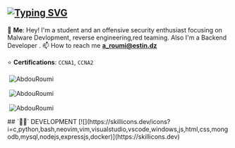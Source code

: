 ## [![Typing SVG](https://readme-typing-svg.demolab.com?font=JetBrains+Mono&weight=2000&pause=1000&width=435&lines=Welcome+to+E1B1g's+Spot!!!;Check+my+Repos+for+some+Malwares;Shadow+Boxing+with+IDA;Currently+learning+AV+And+EDR+EVASION+Techniques)](https://git.io/typing-svg)

💬 **Me**: Hey! I'm a student and an offensive security enthusiast focusing on Malware Devlopment, reverse engineering,red teaming. Also I'm a Backend Developer .
📫 How to reach me **<a_roumi@estin.dz>**

⭐ **Certifications**: `CCNA1`, `CCNA2`


<p>&nbsp;<img align="center" src="https://github-readme-stats.vercel.app/api/top-langs/?username=AbdouRoumi&layout=compact&count_private=true&theme=dark&hide=c%2b%2b,Cmake,ShaderLab,Makefile,Mathematica,HLSL,rOFF,SWIFT,Unity3D%20Asset&langs_count=10" alt="AbdouRoumi" /></p>

<p>&nbsp;<img align="center" src="https://github-readme-stats.vercel.app/api?username=AbdouRoumi&theme=dracula&show_icons=true&count_private=true&include_all_commits=true" alt="AbdouRoumi" /></p>
<p>&nbsp;<img align="center" src="https://streak-stats.demolab.com/?user=AbdouRoumi&theme=highcontrast" alt="AbdouRoumi" /></p>
## `👨‍💻` DEVELOPMENT
[![](https://skillicons.dev/icons?i=c,python,bash,neovim,vim,visualstudio,vscode,windows,js,html,css,mongodb,mysql,nodejs,expressjs,docker)](https://skillicons.dev)
